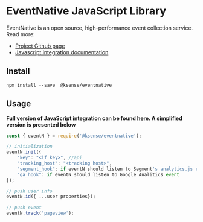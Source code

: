 # EventNative JavaScript Library

EventNative is an open source, high-performance event collection service. Read more:
* [Project Github page](https://github.com/ksensehq/eventnative/)
* [Javascript integration documentation](https://docs.eventnative.org/javascript-integration)


## Install
`npm install --save  @ksense/eventnative`

## Usage
**Full version of JavaScript integration can be found [here](https://docs.eventnative.org/javascript-integration). A simplified version is presented below**

```javascript 
const { eventN } = require('@ksense/eventnative');

// initialization
eventN.init({
    "key": "<if key>", //api
    "tracking_host": "<tracking host>",
    "segment_hook": if eventN should listen to Segment's analytics.js events,
    "ga_hook": if eventN should listen to Google Analitics event
});

// push user info
eventN.id({ ...user properties}); 

// push event
eventN.track('pageview');

```